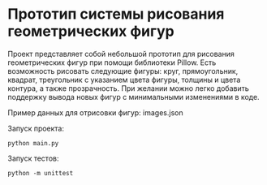 # Прототип системы рисования геометрических фигур

Проект представляет собой небольшой прототип для рисования геометрических фигур при помощи библиотеки Pillow.
Есть возможность рисовать следующие фигуры: круг, прямоугольник, квадрат, треугольник 
с указанием цвета фигуры, толщины и цвета контура, а также прозрачность. 
При желании можно легко добавить поддержку вывода новых фигур с минимальными изменениями в коде.

Пример данных для отрисовки фигур: images.json

Запуск проекта:
```
python main.py
```

Запуск тестов:
```
python -m unittest
```